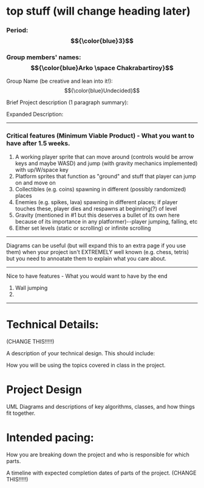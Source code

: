 # top stuff (will change heading later)

### Period: $${\color{blue}3}$$

### Group members' names: $${\color{blue}Arko \space Chakrabartiroy}$$

Group Name (be creative and lean into it!): $${\color{blue}Undecided}$$

Brief Project description (1 paragraph summary):



Expanded Description:


---

### Critical features (Minimum Viable Product) - What you want to have after 1.5 weeks.

1. A working player sprite that can move around (controls would be arrow keys and maybe WASD) and jump (with gravity mechanics implemented) with up/W/space key
2. Platform sprites that function as "ground" and stuff that player can jump on and move on
3. Collectibles (e.g. coins) spawning in different (possibly randomized) places
4. Enemies (e.g. spikes, lava) spawning in different places; if player touches these, player dies and respawns at beginning(?) of level
5. Gravity (mentioned in #1 but this deserves a bullet of its own here because of its importance in any platformer)--player jumping, falling, etc
6. Either set levels (static or scrolling) or infinite scrolling


---

Diagrams can be useful (but will expand this to an extra page if you use them) when your project isn't EXTREMELY well known (e.g. chess, tetris) but you need to annoatate them to explain what you care about.




---

Nice to have features - What you would want to have by the end


1. Wall jumping
2. 


---




# Technical Details:

(CHANGE THIS!!!!!)

A description of your technical design. This should include: 
   
How you will be using the topics covered in class in the project.




     
# Project Design

UML Diagrams and descriptions of key algorithms, classes, and how things fit together.


    
# Intended pacing:

How you are breaking down the project and who is responsible for which parts.

A timeline with expected completion dates of parts of the project. (CHANGE THIS!!!!!)

